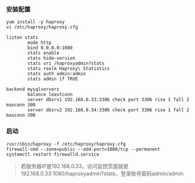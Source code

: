 
### 安装配置
```
yum install -y haproxy
vi /etc/haproxy/haproxy.cfg
```
```
listen stats
        mode http
        bind 0.0.0.0:1080
        stats enable
        stats hide-version
        stats uri /haproxyadmin?stats
        stats realm Haproxy\ Statistics
        stats auth admin:admin
        stats admin if TRUE

backend mysqlservers
        balance leastconn
        server dbsrv1 192.168.0.33:3306 check port 3306 rise 1 fall 2 maxconn 300
        server dbsrv2 192.168.0.34:3306 check port 3306 rise 1 fall 2 maxconn 300
```
### 启动
```
/usr/sbin/haproxy -f /etc/haproxy/haproxy.cfg
firewall-cmd --zone=public --add-port=1080/tcp --permanent
systemctl restart firewalld.service
```
> 若服务器IP是192.168.0.33，访问监控页面就是192.168.0.33:1080/haproxyadmin?stats，登录账号密码admin/admin
